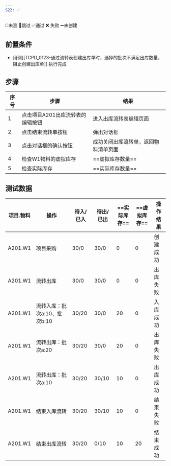 ```yaml
---
S22: ✅
---
```

◻️未测    🚫跳过     ✅通过    ❌ 失败    ➖未创建

## 前置条件

- 用例[[TCPD_0123-通过流转表创建出库单时，选择的批次不满足出库数量，阻止创建出库单]] 执行完成

## 步骤

| 序号  | 步骤                 | 结果                 |
| --- | ------------------ | ------------------ |
| 1   | 点击项目A201出库流转表的编辑按钮 | 进入出库流转表编辑页面        |
| 2   | 点击结束流转单按钮          | 弹出对话框              |
| 3   | 点击对话框的确认按钮         | 成功关闭出库流转单，返回物料清单页面 |
| 4   | 检查W1物料的虚拟库存        | ==虚拟库存数量==         |
| 5   | 检查实际库存             | ==实际库存数量==         |

## 测试数据

| 项目.物料 | 操作 | 待入/已入 | 待出/已出 | ==实际库存== | ==虚拟库存== | 操作结果 |
| ---- | ---- | ---- | ---- | ---- | ---- | ---- |
| A201.W1 | 项目采购 | 30/0 | 30/0 | 0 | 0 | 创建成功 |
| A201.W1 | 流转出库 | 30/0 | 30/0 | 0 | 0 | 出库失败 |
| A201.W1 | 流转入库：批次a:10、批次b:10 | 30/20 | 30/0 | 20 | 0 | 入库成功 |
| A201.W1 | 流转出库：批次a:20 | 30/20 | 30/0 | 20 | 0 | 出库失败 |
| A201.W1 | 流转出库：批次a:10 | 30/20 | 30/10 | 10 | 0 | 出库成功 |
| A201.W1 | 结束入库流转 | 30/20 | 30/10 | 10 | 0 | 结束失败 |
| A201.W1 | 结束出库流转 | 30/20 | 0/10 | 10 | 20 | 结束成功 |
